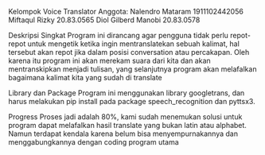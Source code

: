 Kelompok Voice Translator
Anggota: 
Nalendro Mataram 1911102442056
Miftaqul Rizky 20.83.0565
Diol Gilberd Manobi 20.83.0578

Deskripsi Singkat
Program ini dirancang agar pengguna tidak perlu repot-repot untuk mengetik ketika ingin mentranslatekan sebuah kalimat, 
hal tersebut akan repot jika dalam posisi conversation atau percakapan. 
Oleh karena itu program ini akan merekam suara dari kita dan akan mentranskipkan menjadi tulisan, 
yang selanjutnya program akan melafalkan bagaimana kalimat kita yang sudah di translate

Library dan Package
Program ini menggunakan library googletrans, 
dan harus melakukan pip install pada package speech_recognition dan pyttsx3.

Progress 
Proses jadi adalah 80%, kami sudah menemukan solusi untuk program dapat melafalkan hasil translate yang bukan latin atau alphabet. 
Namun terdapat kendala karena belum bisa menyempurnakannya dan menggabungkannya dengan coding program utama


	
